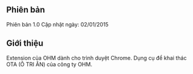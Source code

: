 ## Phiên bản
Phiên bản 1.0
Cập nhật ngày: 02/01/2015
## Giới thiệu
Extension của OHM dành cho trình duyệt Chrome. Dụng cụ để khai thác OTA (Ô TRI ÂN) của công ty OHM.
